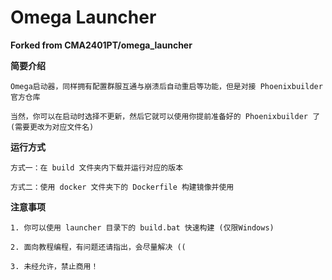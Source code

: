 # Omega Launcher

**Forked from CMA2401PT/omega_launcher**

**简要介绍**

    Omega启动器，同样拥有配置群服互通与崩溃后自动重启等功能，但是对接 Phoenixbuilder 官方仓库

    当然，你可以在启动时选择不更新，然后它就可以使用你提前准备好的 Phoenixbuilder 了 (需要更改为对应文件名)

**运行方式**

    方式一：在 build 文件夹内下载并运行对应的版本

    方式二：使用 docker 文件夹下的 Dockerfile 构建镜像并使用

**注意事项**

    1. 你可以使用 launcher 目录下的 build.bat 快速构建 (仅限Windows)

    2. 面向教程编程，有问题还请指出，会尽量解决 ((

    3. 未经允许，禁止商用！
